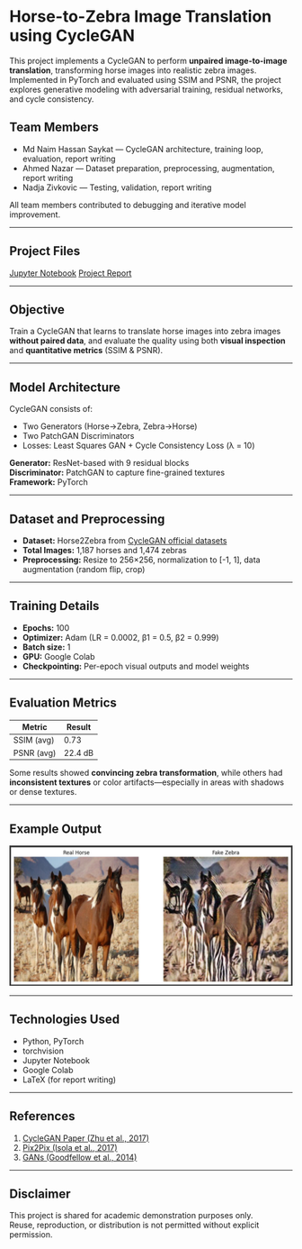 # Horse-to-Zebra Image Translation using CycleGAN

This project implements a CycleGAN to perform **unpaired image-to-image translation**, transforming horse images into realistic zebra images. Implemented in PyTorch and evaluated using SSIM and PSNR, the project explores generative modeling with adversarial training, residual networks, and cycle consistency.

## Team Members
- Md Naim Hassan Saykat — CycleGAN architecture, training loop, evaluation, report writing  
- Ahmed Nazar — Dataset preparation, preprocessing, augmentation, report writing  
- Nadja Zivkovic — Testing, validation, report writing  

All team members contributed to debugging and iterative model improvement.

---

## Project Files

[Jupyter Notebook](./cyclegan_horse2zebra.ipynb)
[Project Report](./cyclegan_report.pdf)

---

## Objective

Train a CycleGAN that learns to translate horse images into zebra images **without paired data**, and evaluate the quality using both **visual inspection** and **quantitative metrics** (SSIM & PSNR).

---

## Model Architecture

CycleGAN consists of:
- Two Generators (Horse→Zebra, Zebra→Horse)
- Two PatchGAN Discriminators
- Losses: Least Squares GAN + Cycle Consistency Loss (λ = 10)

**Generator:** ResNet-based with 9 residual blocks  
**Discriminator:** PatchGAN to capture fine-grained textures  
**Framework:** PyTorch

---

## Dataset and Preprocessing

- **Dataset:** Horse2Zebra from [CycleGAN official datasets](https://people.eecs.berkeley.edu/~taesung_park/CycleGAN/datasets/)
- **Total Images:** 1,187 horses and 1,474 zebras
- **Preprocessing:** Resize to 256×256, normalization to [-1, 1], data augmentation (random flip, crop)

---

## Training Details

- **Epochs:** 100  
- **Optimizer:** Adam (LR = 0.0002, β1 = 0.5, β2 = 0.999)  
- **Batch size:** 1  
- **GPU:** Google Colab  
- **Checkpointing:** Per-epoch visual outputs and model weights

---

## Evaluation Metrics

| Metric | Result |
|--------|--------|
| SSIM (avg) | 0.73 |
| PSNR (avg) | 22.4 dB |

Some results showed **convincing zebra transformation**, while others had **inconsistent textures** or color artifacts—especially in areas with shadows or dense textures.

---

## Example Output

![Horse to Zebra Translation](./output.jpeg)

---

## Technologies Used

- Python, PyTorch
- torchvision
- Jupyter Notebook
- Google Colab
- LaTeX (for report writing)

---

## References

1. [CycleGAN Paper (Zhu et al., 2017)](https://arxiv.org/abs/1703.10593)  
2. [Pix2Pix (Isola et al., 2017)](https://arxiv.org/abs/1611.07004)  
3. [GANs (Goodfellow et al., 2014)](https://arxiv.org/abs/1406.2661)  

---

## Disclaimer

This project is shared for academic demonstration purposes only.  
Reuse, reproduction, or distribution is not permitted without explicit permission.
